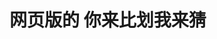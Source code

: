 <!--
 * @Descripttion:
 * @Author: voanit
 * @Date: 2020-08-26 08:11:13
 * @LastEditors: voanit
 * @LastEditTime: 2020-08-26 11:22:35
-->

# 网页版的 你来比划我来猜
